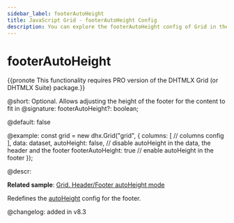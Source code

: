 ```yaml
---
sidebar_label: footerAutoHeight
title: JavaScript Grid - footerAutoHeight Config 
description: You can explore the footerAutoHeight config of Grid in the documentation of the DHTMLX JavaScript UI library. Browse developer guides and API reference, try out code examples and live demos, and download a free 30-day evaluation version of DHTMLX Suite.
---
```


# footerAutoHeight

{{pronote This functionality requires PRO version of the DHTMLX Grid (or DHTMLX Suite) package.}}

@short: Optional. Allows adjusting the height of the footer for the content to fit in
@signature: footerAutoHeight?: boolean;

@default: false

@example:
const grid = new dhx.Grid("grid", {
    columns: [
    	// columns config
    ],
    data: dataset,
    autoHeight: false, // disable autoHeight in the data, the header and the footer
    footerAutoHeight: true // enable autoHeight in the footer
});

@descr: 

**Related sample**: [Grid. Header/Footer autoHeight mode](https://snippet.dhtmlx.com/jwz9k66d)

Redefines the [autoHeight](grid/api/grid_autoheight_config.md) config for the footer.

@changelog: added in v8.3


